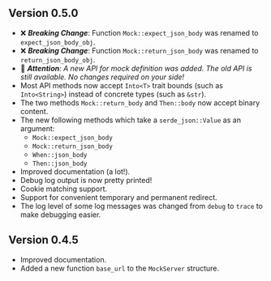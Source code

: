 ## Version 0.5.0
- ❌ _**Breaking Change**_: Function `Mock::expect_json_body` was renamed to `expect_json_body_obj`.
- ❌ _**Breaking Change**_: Function `Mock::return_json_body` was renamed to `return_json_body_obj`.
- 🚀 _**Attention**: A new API for mock definition was added. The old API is still available. No changes required on your side!_
- Most API methods now accept `Into<T>` trait bounds (such as `Into<String>`) instead of concrete types (such as `&str`).
- The two methods `Mock::return_body` and `Then::body` now accept binary content.
- The new following methods which take a `serde_json::Value` as an argument:
    - `Mock::expect_json_body`
    - `Mock::return_json_body`
    - `When::json_body`
    - `Then::json_body`
- Improved documentation (a lot!).
- Debug log output is now pretty printed!
- Cookie matching support.
- Support for convenient temporary and permanent redirect.
- The log level of some log messages was changed from `debug` to `trace` to make debugging easier.

## Version 0.4.5
- Improved documentation.
- Added a new function `base_url` to the `MockServer` structure.
